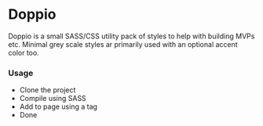 # Doppio

Doppio is a small SASS/CSS utility pack of styles to help with building MVPs etc.
Minimal grey scale styles ar primarily used with an optional accent color too.

### Usage

* Clone the project
* Compile using SASS
* Add to page using a <link> tag
* Done
